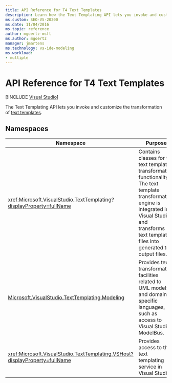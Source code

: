 ```yaml
---
title: API Reference for T4 Text Templates
description: Learn how the Text Templating API lets you invoke and customize the transformation of text templates.
ms.custom: SEO-VS-20200
ms.date: 11/04/2016
ms.topic: reference
author: mgoertz-msft
ms.author: mgoertz
manager: jmartens
ms.technology: vs-ide-modeling
ms.workload:
- multiple
---
```

# API Reference for T4 Text Templates

 [!INCLUDE [Visual Studio](~/includes/applies-to-version/vs-windows-only.md)]

The Text Templating API lets you invoke and customize the transformation of [text templates](../modeling/code-generation-and-t4-text-templates.md).

## Namespaces

|Namespace|Purpose|
|-|-|
|<xref:Microsoft.VisualStudio.TextTemplating?displayProperty=fullName>|Contains classes for the text template transformation functionality. The text template transformation engine is integrated into Visual Studio, and transforms text template files into generated text output files.|
|[Microsoft.VisualStudio.TextTemplating.Modeling](/previous-versions/ee844312(v=vs.140))|Provides text transformation facilities related to UML models and domain-specific languages, such as access to Visual Studio ModelBus.|
|<xref:Microsoft.VisualStudio.TextTemplating.VSHost?displayProperty=fullName>|Provides access to the text templating service in Visual Studio.|
